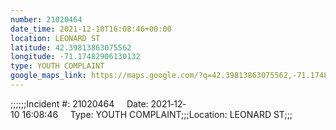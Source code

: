 ```yaml
---
number: 21020464
date_time: 2021-12-10T16:08:46+00:00
location: LEONARD ST
latitude: 42.39813863075562
longitude: -71.17482906130132
type: YOUTH COMPLAINT
google_maps_link: https://maps.google.com/?q=42.39813863075562,-71.17482906130132
---
```


;;;;;;Incident #: 21020464     Date: 2021‐12‐10 16:08:46     Type: YOUTH COMPLAINT;;;Location: LEONARD ST;;;
